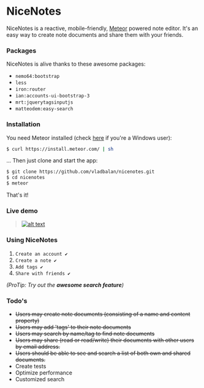 # NiceNotes

NiceNotes is a reactive, mobile-friendly, [Meteor](https://github.com/meteor/meteor) powered note editor. It's an easy way to create note documents and share them with your friends.

### Packages

NiceNotes is alive thanks to these awesome packages:

* `nemo64:bootstrap`
* `less`
* `iron:router`
* `ian:accounts-ui-bootstrap-3`
* `mrt:jquerytagsinputjs`
* `matteodem:easy-search`

### Installation

You need Meteor installed (check [here](https://github.com/meteor/meteor/wiki/Preview-of-Meteor-on-Windows) if you're a Windows user):

```sh
$ curl https://install.meteor.com/ | sh
```
... Then just clone and start the app:
```sh
$ git clone https://github.com/vladbalan/nicenotes.git
$ cd nicenotes
$ meteor
```
That's it!

### Live demo

> [![alt text](http://nicenotes.meteor.com/images/logo.png "nicenotes.meteor.com")](http://nicenotes.meteor.com)

### Using NiceNotes

1. `Create an account ✔`
2. `Create a note ✔`
3. `Add tags ✔`
4. `Share with friends ✔`

*(ProTip: Try out the __awesome search feature__)*

### Todo's

- ~~Users may create note documents (consisting of a name and content property)~~
- ~~Users may add 'tags' to their note documents~~
- ~~Users may search by name/tag to find note documents~~
- ~~Users may share (read or read/write) their documents with other users by email address.~~
- ~~Users should be able to see and search a list of both own and shared documents.~~
- Create tests
- Optimize performance
- Customized search

